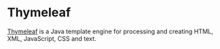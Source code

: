 # Thymeleaf

[Thymeleaf](http://www.thymeleaf.org/) is a Java template engine for processing and creating HTML, XML, JavaScript, CSS and text.
